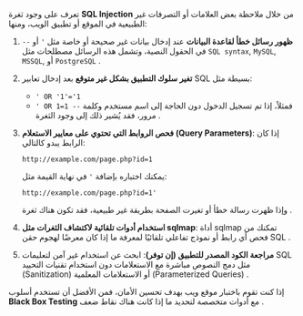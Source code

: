 تعرف على وجود ثغرة **SQL Injection** من خلال ملاحظة بعض العلامات أو التصرفات غير الطبيعية في الموقع أو تطبيق الويب، ومنها:

1. **ظهور رسائل خطأ لقاعدة البيانات** عند إدخال بيانات غير صحيحة أو خاصة مثل `'` أو `--` في الحقول النصية، وتشمل هذه الرسائل مصطلحات مثل `SQL syntax`, `MySQL`, `MSSQL`, أو `PostgreSQL` .

2. **تغير سلوك التطبيق بشكل غير متوقع** بعد إدخال تعابير SQL بسيطة مثل:
   - `' OR '1'='1`
   - `' OR 1=1 --`
   فمثلاً، إذا تم تسجيل الدخول دون الحاجة إلى اسم مستخدم وكلمة مرور، فقد يُشير ذلك إلى وجود الثغرة .

3. **فحص الروابط التي تحتوي على معايير الاستعلام (Query Parameters)**: إذا كان الرابط يبدو كالتالي:
   ```
   http://example.com/page.php?id=1
   ```
   يمكنك اختباره بإضافة `'` في نهاية القيمة مثل:
   ```
   http://example.com/page.php?id=1'
   ```
   وإذا ظهرت رسالة خطأ أو تغيرت الصفحة بطريقة غير طبيعية، فقد تكون هناك ثغرة .

4. **استخدام أدوات تلقائية لاكتشاف الثغرات مثل sqlmap**: أداة sqlmap تمكنك من فحص أي رابط أو نموذج تفاعلي تلقائيًا لمعرفة ما إذا كان معرضًا لهجوم حقن SQL .

5. **مراجعة الكود المصدر للتطبيق (إن توفر)**: ابحث عن استخدام غير آمن لتعليمات SQL مثل دمج النصوص مباشرة مع الاستعلامات دون استخدام تقنيات التحييد (Sanitization) أو الاستعلامات المعلمية (Parameterized Queries) .

إذا كنت تقوم باختبار موقع ويب بهدف تحسين الأمان، فمن الأفضل أن تستخدم أسلوب **Black Box Testing** مع أدوات متخصصة لتحديد ما إذا كانت هناك نقاط ضعف .